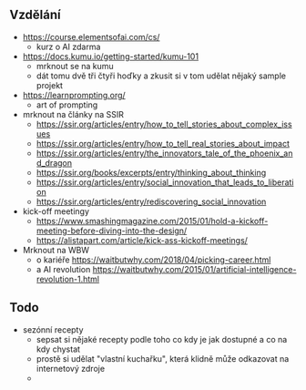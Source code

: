 
## Vzdělání
- https://course.elementsofai.com/cs/
	- kurz o AI zdarma
- https://docs.kumu.io/getting-started/kumu-101
	- mrknout se na kumu
	- dát tomu dvě tři čtyři hoďky a zkusit si v tom udělat nějaký sample projekt
- https://learnprompting.org/
	- art of prompting
- mrknout na články na SSIR
	- https://ssir.org/articles/entry/how_to_tell_stories_about_complex_issues
	- https://ssir.org/articles/entry/how_to_tell_real_stories_about_impact
	- https://ssir.org/articles/entry/the_innovators_tale_of_the_phoenix_and_dragon
	- https://ssir.org/books/excerpts/entry/thinking_about_thinking
	- https://ssir.org/articles/entry/social_innovation_that_leads_to_liberation
	- https://ssir.org/articles/entry/rediscovering_social_innovation
- kick-off meetingy
	- https://www.smashingmagazine.com/2015/01/hold-a-kickoff-meeting-before-diving-into-the-design/
	- https://alistapart.com/article/kick-ass-kickoff-meetings/
- Mrknout na WBW
	- o kariéře https://waitbutwhy.com/2018/04/picking-career.html
	- a AI revolution https://waitbutwhy.com/2015/01/artificial-intelligence-revolution-1.html
## Todo
- sezónní recepty
	- sepsat si nějaké recepty podle toho co kdy je jak dostupné a co na kdy chystat
	- prostě si udělat "vlastní kuchařku", která klidně může odkazovat na internetový zdroje
	- 